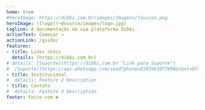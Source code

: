 ```yaml
---
home: true
#heroImage: https://dibbi.com.br/images/Imagens/favicon.png
heroImage: ![logo](~@source/images/logo.jpg)
tagline: A documentação da sua plataforma Dibbi.
actionText: Começar →
actionLink: /guide/
features:
- title: Links úteis
  details: (https://dibbi.com.br)
# details: [Suporte](https://dibbi.com.br "Link para Suporte")
#  [Suporte](https://api.whatsapp.com/send?phone=5585991077098&text=Ol%C3%A1,%20estou%20vindo%20do%20site%20e%20gostaria%20de%20mais%20informa%C3%A7%C3%B5es%20sobre%20a%20Dibbi)
- title: Institucional
#  details: Feature 2 Description
- title: Contato
#  details: Feature 3 Description
footer: Feito com ❤️
---
```

